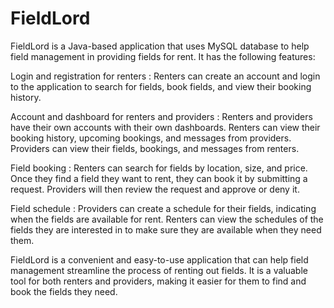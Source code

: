 # FieldLord
FieldLord is a Java-based application that uses MySQL database to help field management in providing fields for rent. It has the following features:

Login and registration for renters : Renters can create an account and login to the application to search for fields, book fields, and view their booking history.

Account and dashboard for renters and providers : Renters and providers have their own accounts with their own dashboards. Renters can view their booking history, upcoming bookings, and messages from providers. Providers can view their fields, bookings, and messages from renters.

Field booking : Renters can search for fields by location, size, and price. Once they find a field they want to rent, they can book it by submitting a request. Providers will then review the request and approve or deny it.

Field schedule : Providers can create a schedule for their fields, indicating when the fields are available for rent. Renters can view the schedules of the fields they are interested in to make sure they are available when they need them.


FieldLord is a convenient and easy-to-use application that can help field management streamline the process of renting out fields. It is a valuable tool for both renters and providers, making it easier for them to find and book the fields they need.
